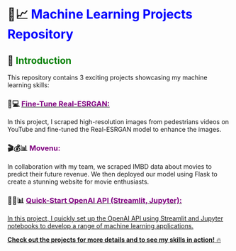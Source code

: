 # 🤖📈 <span style="color:blue">Machine Learning Projects Repository</span>

## 👋 <span style="color:green">Introduction</span>

This repository contains 3 exciting projects showcasing my machine learning skills:

### 🎥💻 <a href='https://colab.research.google.com/drive/16uPCy6S6dPVe09Wc6YiuvKZGbAqYGqmZ?usp=sharing'> <span style="color:purple">Fine-Tune Real-ESRGAN:</span></a>
In this project, I scraped high-resolution images from pedestrians videos on YouTube and fine-tuned the Real-ESRGAN model to enhance the images.

### 🎬💰📊 <span style="color:purple">Movenu:</span> 
In collaboration with my team, we scraped IMBD data about movies to predict their future revenue. We then deployed our model using Flask to create a stunning website for movie enthusiasts.

### 🤖🚀📊 <a href='https://github.com/El-Srogey/ML-Projects/tree/main/OpenAI'><span style="color:purple">Quick-Start OpenAI API (Streamlit, Jupyter):</span> 
In this project, I quickly set up the OpenAI API using Streamlit and Jupyter notebooks to develop a range of machine learning applications.

__Check out the projects for more details and to see my skills in action!__ 🔥
